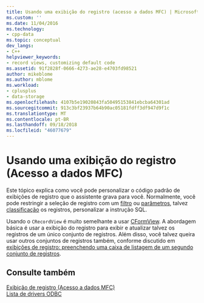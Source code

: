 ```yaml
---
title: Usando uma exibição do registro (acesso a dados MFC) | Microsoft Docs
ms.custom: ''
ms.date: 11/04/2016
ms.technology:
- cpp-data
ms.topic: conceptual
dev_langs:
- C++
helpviewer_keywords:
- record views, customizing default code
ms.assetid: 91f2828f-0666-4273-ae28-e4703fd98521
author: mikeblome
ms.author: mblome
ms.workload:
- cplusplus
- data-storage
ms.openlocfilehash: 4107b5e19020843fa50495153841ebcba64301ad
ms.sourcegitcommit: 913c3bf23937b64b90ac05181fdff3df947d9f1c
ms.translationtype: MT
ms.contentlocale: pt-BR
ms.lasthandoff: 09/18/2018
ms.locfileid: "46077679"
---
```

# <a name="using-a-record-view--mfc-data-access"></a>Usando uma exibição do registro (Acesso a dados MFC)

Este tópico explica como você pode personalizar o código padrão de exibições de registro que o assistente grava para você. Normalmente, você pode restringir a seleção de registro com um [filtro](../data/odbc/recordset-filtering-records-odbc.md) ou [parâmetros](../data/odbc/recordset-parameterizing-a-recordset-odbc.md), talvez [classificação](../data/odbc/recordset-sorting-records-odbc.md) os registros, personalizar a instrução SQL.  
  
Usando o `CRecordView` é muito semelhante a usar [CFormView](../mfc/reference/cformview-class.md). A abordagem básica é usar a exibição do registro para exibir e atualizar talvez os registros de um único conjunto de registros. Além disso, você talvez queira usar outros conjuntos de registros também, conforme discutido em [exibições de registro: preenchendo uma caixa de listagem de um segundo conjunto de registros](../data/filling-a-list-box-from-a-second-recordset-mfc-data-access.md).  
  
## <a name="see-also"></a>Consulte também  

[Exibição de registro (Acesso a dados MFC)](../data/record-views-mfc-data-access.md)<br/>
[Lista de drivers ODBC](../data/odbc/odbc-driver-list.md)